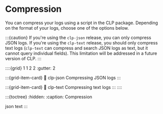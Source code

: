 # Compression

You can compress your logs using a script in the CLP package. Depending on the format of your logs,
choose one of the options below.

:::{caution}
If you're using the `clp-json` release, you can only compress JSON logs. If you're using the
`clp-text` release, you should only compress text logs (`clp-text` can compress and search JSON logs
as text, but it cannot query individual fields). This limitation will be addressed in a future
version of CLP.
:::

::::{grid} 1 1 2 2
:gutter: 2

:::{grid-item-card}
:link: clp-json
Compressing JSON logs
:::

:::{grid-item-card}
:link: clp-text
Compressing text logs
:::
::::

:::{toctree}
:hidden:
:caption: Compression

json
text
:::

